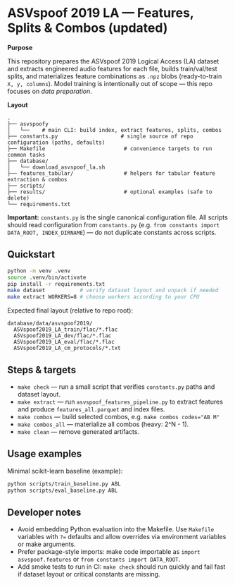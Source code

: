 # ASVspoof 2019 LA — Features, Splits & Combos (updated)

**Purpose**

This repository prepares the ASVspoof 2019 Logical Access (LA) dataset and extracts engineered audio features for each file, builds train/val/test splits, and materializes feature combinations as `.npz` blobs (ready-to-train `X, y, columns`). Model training is intentionally out of scope — this repo focuses on *data preparation*.

**Layout**

```
.
├── asvspoofy
│   └──    # main CLI: build index, extract features, splits, combos
├── constants.py                    # single source of repo configuration (paths, defaults)
├── Makefile                         # convenience targets to run common tasks
├── database/
│   └── download_asvspoof_la.sh
├── features_tabular/                # helpers for tabular feature extraction & combos
├── scripts/
├── results/                         # optional examples (safe to delete)
└── requirements.txt
```

**Important:** `constants.py` is the single canonical configuration file. All scripts should read configuration from `constants.py` (e.g. `from constants import DATA_ROOT, INDEX_DIRNAME`) — do not duplicate constants across scripts.

## Quickstart

```bash
python -m venv .venv
source .venv/bin/activate
pip install -r requirements.txt
make dataset           # verify dataset layout and unpack if needed
make extract WORKERS=8 # choose workers according to your CPU
```

Expected final layout (relative to repo root):

```
database/data/asvspoof2019/
  ASVspoof2019_LA_train/flac/*.flac
  ASVspoof2019_LA_dev/flac/*.flac
  ASVspoof2019_LA_eval/flac/*.flac
  ASVspoof2019_LA_cm_protocols/*.txt
```

## Steps & targets

- `make check` — run a small script that verifies `constants.py` paths and dataset layout.
- `make extract` — run `asvspoof_features_pipeline.py` to extract features and produce `features_all.parquet` and index files.
- `make combos` — build selected combos, e.g. `make combos codes="AB M"`
- `make combos_all` — materialize all combos (heavy: 2^N - 1).
- `make clean` — remove generated artifacts.

## Usage examples

Minimal scikit-learn baseline (example):

```bash
python scripts/train_baseline.py ABL
python scripts/eval_baseline.py ABL
```

## Developer notes

- Avoid embedding Python evaluation into the Makefile. Use `Makefile` variables with `?=` defaults and allow overrides via environment variables or make arguments.
- Prefer package-style imports: make code importable as `import asvspoof.features` or `from constants import DATA_ROOT`.
- Add smoke tests to run in CI: `make check` should run quickly and fail fast if dataset layout or critical constants are missing.